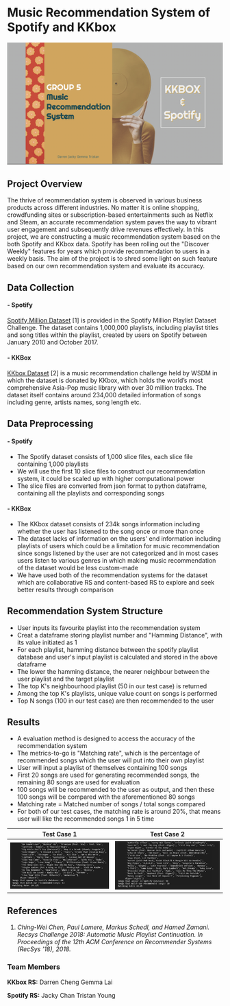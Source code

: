 # Music Recommendation System of Spotify and KKbox

<p align="center"><img src="RSBG.png"></p>

## Project Overview
The thrive of reommendation system is observed in various business products across different industries. No matter it is online shopping, crowdfunding sites or subscription-based entertainments such as Netflix and Steam, an accurate recommendation system paves the way to vibrant user engagement and subsequently drive revenues effectively. In this project, we are constructing a music recommendation system based on the both Spotify and KKbox data. Spotify has been rolling out the "Discover Weekly" features for years which provide recommendation to users in a weekly basis. The aim of the project is to shred some light on such feature based on our own recommendation system and evaluate its accuracy.

## Data Collection

#### - Spotify
<a href="https://www.aicrowd.com/challenges/spotify-million-playlist-dataset-challenge/dataset_files">Spotify Million Dataset</a> [1] is provided in the Spotify Million Playlist Dataset Challenge. The dataset contains 1,000,000 playlists, including playlist titles and song titles within the playlist, created by users on Spotify between January 2010 and October 2017.

#### - KKBox
<a href="https://www.kaggle.com/c/kkbox-music-recommendation-challenge">KKbox Dataset</a> [2] is a music recommendation challenge held by WSDM in which the dataset is donated by KKbox, which holds the world’s most comprehensive Asia-Pop music library with over 30 million tracks. The dataset itself contains around 234,000 detailed information of songs including genre, artists names, song length etc.

## Data Preprocessing

#### - Spotify
- The Spotify dataset consists of 1,000 slice files, each slice file containing 1,000 playlists
- We will use the first 10 slice files to construct our recommendation system, it could be scaled up with higher computational power
- The slice files are converted from json format to python dataframe, containing all the playlists and corresponding songs

#### - KKBox
- The KKbox dataset consists of 234k songs information including whether the user has listened to the song once or more than once
- The dataset lacks of information on the users' end information including playlists of users which could be a limitation for music recommendation since songs listened by the user are not categorized and in most cases users listen to various genres in which making music recommendation of the dataset would be less custom-made
- We have used both of the recommendation systems for the dataset which are collaborative RS and content-based RS to explore and seek better results through comparison

## Recommendation System Structure
- User inputs its favourite playlist into the recommendation system
- Creat a dataframe storing playlist number and "Hamming Distance", with its value initiated as 1
- For each playlist, hamming distance between the spotify playlist database and user's input playlist is calculated and stored in the above dataframe
- The lower the hamming distance, the nearer neighbour between the user playlist and the target playlist
- The top K's neighbourhood playlist (50 in our test case) is returned
- Among the top K's playlists, unique value count on songs is performed
- Top N songs (100 in our test case) are then recommended to the user

## Results
- A evaluation method is designed to access the accuracy of the recommendation system
- The metrics-to-go is "Matching rate", which is the percentage of recommended songs which the user will put into their own playlist
- User will input a playlist of themselves containing 100 songs
- First 20 songs are used for generating recommended songs, the remaining 80 songs are used for evaluation
- 100 songs will be recommended to the user as output, and then these 100 songs will be compared with the aforementioned 80 songs
- Matching rate = Matched number of songs / total songs compared
- For both of our test cases, the matching rate is around 20%, that means user will like the recommended songs 1 in 5 time

<table>
  <tr>
    <th>Test Case 1</th>
    <th>Test Case 2</th>
  </tr>
  <tr>
    <th><img src="testing_results/spotify_testcase1.JPG"></th>
    <th><img src="testing_results/spotify_testcase2.JPG"></th>
  </tr>
  
</table>

## References
1. *Ching-Wei Chen, Paul Lamere, Markus Schedl, and Hamed Zamani. Recsys Challenge 2018: Automatic Music Playlist Continuation. In Proceedings of the 12th ACM Conference on Recommender Systems (RecSys ’18), 2018.*

### Team Members
**KKbox RS:**
Darren Cheng
Gemma Lai

**Spotify RS:**
Jacky Chan
Tristan Young
